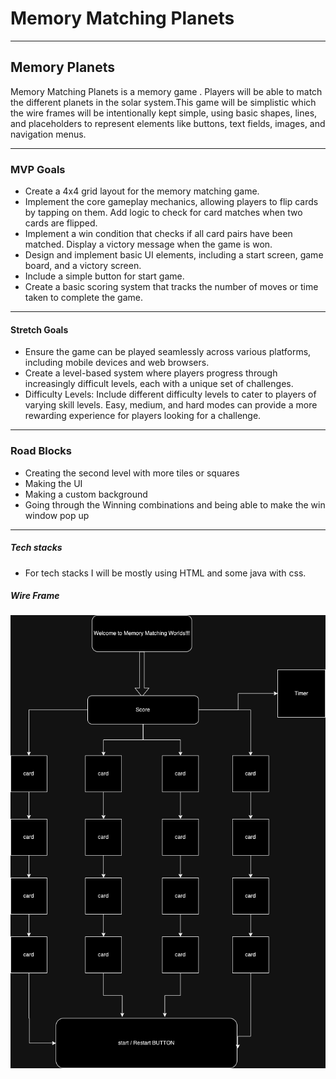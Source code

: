 # Memory Matching Planets
 ---
## Memory Planets
Memory Matching Planets is a memory game . Players will be able to match the different planets in the solar system.This game will be simplistic which the wire frames will be intentionally kept simple, using basic shapes, lines, and placeholders to represent elements like buttons, text fields, images, and navigation menus.


---
### MVP Goals

- Create a 4x4 grid layout for the memory matching game. 
- Implement the core gameplay mechanics, allowing players to flip cards by tapping on them. 
Add logic to check for card matches when two cards are flipped. 
- Implement a win condition that checks if all card pairs have been matched. Display a victory message when the game is won. 
- Design and implement basic UI elements, including a start screen, game board, and a victory screen.
- Include a simple button for start game. 
- Create a basic scoring system that tracks the number of moves or time taken to complete the game.


---
#### Stretch Goals
 - Ensure the game can be played seamlessly across various platforms, including mobile devices and web browsers. 
 - Create a level-based system where players progress through increasingly difficult levels, each with a unique set of challenges.
 - Difficulty Levels: Include different difficulty levels to cater to players of varying skill levels. Easy, medium, and hard modes can provide a more rewarding experience for players looking for a challenge.
 

---
### Road Blocks
- Creating the second level with more tiles or squares
- Making the UI
- Making a custom background
- Going through the Winning combinations and being able to make the win window pop up

---
##### Tech stacks
- For tech stacks I will be mostly using HTML and some java with css.
##### Wire Frame 
![wireframe](memory-wireframe.png)
